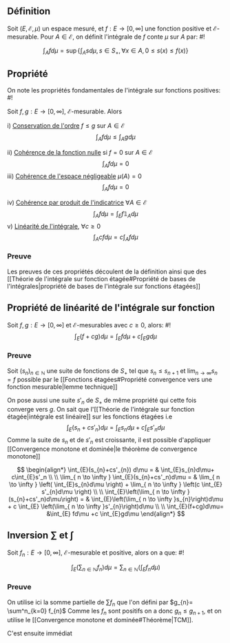 ## Définition
Soit $(E, \mathcal E, \mu)$ un espace mesuré, et $f: E \to [0, \infty]$ une fonction positive et $\mathcal E$-mesurable. Pour $A \in \mathcal E$, on définit l'intégrale de $f$ conte $\mu$ sur $A$ par: #!

$$
\int_{A} fd\mu = \sup\left\{ \int_{A}sd\mu, s \in S_{+}, \forall x \in A, 0 \leq s(x) \leq f(x) \right\} 
$$
<!--ID: 1732147465902-->


## Propriété
On note les propriétés fondamentales de l'intégrale sur fonctions positives: #!

Soit $f, g: E \to [0, \infty]$, $\mathcal E$-mesurable. Alors
<!--ID: 1732147465905-->


i) <u>Conservation de l'ordre</u> $f \leq g$ sur $A \in \mathcal E$
$$
\int_{A}fd\mu \leq \int_{A}gd\mu
$$

ii) <u>Cohérence de la fonction nulle</u> si $f=0$ sur $A \in \mathcal E$ $$
\int_{A} fd\mu = 0
$$
iii) <u>Cohérence de l'espace négligeable</u> $\mu(A)= 0$
$$
\int_{A}fd\mu = 0
$$

iv) <u>Cohérence par produit de l'indicatrice</u> $\forall A \in \mathcal E$
$$
\int_{A} f d\mu = \int_{E}f\mathbb 1_{A}d\mu
$$
v) <u>Linéarité de l'intégrale</u>, $\forall c \geq 0$
$$
\int_{A}cfd\mu = c\int_{A}fd\mu
$$

### Preuve
Les preuves de ces propriétés découlent de la définition ainsi que des [[Théorie de l'intégrale sur fonction étagée#Propriété de bases de l'intégrales|propriété de bases de l'intégrale sur fonctions étagées]]


## Propriété de linéarité de l'intégrale sur fonction
Soit $f,g: E \to [0, \infty]$ et $\mathcal E$-mesurables avec $c \geq 0$, alors: #!
$$
\int_{E}(f+cg)d\mu=\int_{E}fd\mu+c\int_{E}gd\mu
$$
<!--ID: 1732147465907-->


### Preuve
Soit $(s_{n})_{n \in \mathbb{N}}$ une suite de fonctions de $S_{+}$ tel que $s_{n} \leq s_{n+1}$ et $\lim_{ n \to \infty } s_{n} = f$ possible par le [[Fonctions étagées#Propriété convergence vers une fonction mesurable|lemme technique]]

On pose aussi une suite $s'_{n}$ de $S_{+}$ de même propriété qui cette fois converge vers $g$.
On sait que l'[[Théorie de l'intégrale sur fonction étagée|intégrale est linéaire]] sur les fonctions étagées i.e
$$
\int_{E}(s_{n}+cs'_{n}) d\mu = \int_{E}s_{n}d\mu+c\int_{E}s'_n
d\mu$$
Comme la suite de $s_{n}$ et de $s'_{n}$ est croissante, il est possible d'appliquer [[Convergence monotone et dominée|le théorème de convergence monotone]] 

$$
\begin{align*}
\int_{E}(s_{n}+cs'_{n}) d\mu = & \int_{E}s_{n}d\mu+ c\int_{E}s'_n \\ \\
\lim_{ n \to \infty } \int_{E}(s_{n}+cs'_n)d\mu = & \lim_{ n \to \infty } \left( \int_{E}s_{n}d\mu \right) + \lim_{ n \to \infty } \left(c \int_{E} s'_{n}d\mu \right) \\ \\
 \int_{E}\left(\lim_{ n \to \infty }(s_{n}+cs'_n)d\mu\right) = &   \int_{E}\left(\lim_{ n \to \infty }s_{n}\right)d\mu  +  c \int_{E} \left(\lim_{ n \to \infty }s'_{n}\right)d\mu  \\ \\
\int_{E}(f+cg)d\mu= &\int_{E} fd\mu +c \int_{E}gd\mu
\end{align*}
$$

## Inversion $\sum$ et $\int$ 
Soit $f_{n}: E \to [0, \infty]$, $\mathcal E$-mesurable et positive, alors on a que: #!

$$
\int_{E}\left(\sum_{n \in \mathbb{N}}f_{n}\right)d\mu = \sum_{n \in \mathbb{N}} \left(\int_{E} f_{n} d\mu\right)
$$
<!--ID: 1732147465909-->


### Preuve
On utilise ici la somme partielle de $\sum f_{n}$ que l'on défini par $g_{n}= \sum^n_{k=0} f_{n}$
Comme les $f_{n}$ sont positifs on a donc $g_{n} \leq g_{n+1}$, et on utilise le [[Convergence monotone et dominée#Théorème|TCM]].

C'est ensuite immédiat

